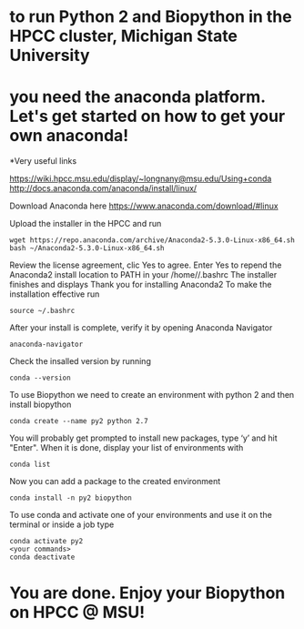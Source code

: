 # to run Python 2 and Biopython in the HPCC cluster, Michigan State University 
# you need the anaconda platform. Let's get started on how to get your own anaconda!

*Very useful links

https://wiki.hpcc.msu.edu/display/~longnany@msu.edu/Using+conda<br/>
http://docs.anaconda.com/anaconda/install/linux/

Download Anaconda here https://www.anaconda.com/download/#linux

Upload the installer in the HPCC and run

`wget https://repo.anaconda.com/archive/Anaconda2-5.3.0-Linux-x86_64.sh`<br/>
`bash ~/Anaconda2-5.3.0-Linux-x86_64.sh`<br/>

Review the license agreement, clic Yes to agree.
Enter Yes to repend the Anaconda2 install location to PATH in your /home/<user>/.bashrc
The installer finishes and displays Thank you for installing Anaconda2
To make the installation effective run

`source ~/.bashrc`

After your install is complete, verify it by opening Anaconda Navigator

`anaconda-navigator`

Check the insalled version by running

`conda --version`

To use Biopython we need to create an environment with python 2 and then 
install biopython 

`conda create --name py2 python 2.7`

You will probably get prompted to install new packages, type ‘y’ and hit "Enter". 
When it is done, display your list of environments with

`conda list`

Now you can add a package to the created environment

`conda install -n py2 biopython`

To use conda and activate one of your environments and use it on the terminal
or inside a job type

`conda activate py2`<br/>
`<your commands>`<br/>
`conda deactivate`

# You are done. Enjoy your Biopython on HPCC @ MSU!


